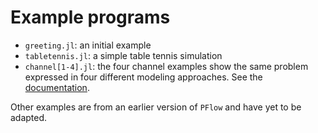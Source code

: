 # Example programs

- `greeting.jl`: an initial example
- `tabletennis.jl`: a simple table tennis simulation
- `channel[1-4].jl`: the four channel examples show the same problem expressed in four different modeling approaches. See the [documentation](https://pbayer.github.io/DiscreteEvents.jl/dev/approach/).

Other examples are from an earlier version of `PFlow` and have yet to be adapted.
